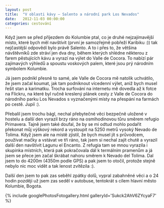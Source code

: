 ```yaml
---
layout: post
title:  "V oblasti kávy – Salento a národní park Los Nevados"
date:   2012-11-03 00:00:00
categories: cestování
---
```


Když jsem se před příjezdem do Kolumbie ptal, co je druhé nejzajímavější místo, které bych měl navštívit (první je samozřejmě pobřeží Karibiku :)) tak nejčastější odpovědí bylo právě Salento. A to i přes to, že většina návštěvníků zde stráví jen dva dny, během kterých shlédne některou z farem pěstujících kávu a vyrazí na výlet do Valle de Cocora. To nabízí pár zajímavých výhledů a spoustu voskových palem, které jsou prý národním symbolem Kolumbie.

Já jsem podnikl přesně to samé, ale Valle de Cocora mě natolik uchvátilo, že jsem začal koumat, jak tam podniknout vícedenní výlet, aniž bych musel řešit stan a karimatku. Trocha surfování na internetu mě dovedla až k fotce na Flickru, na které byl ručně kreslený plánek cesty z Valle de Cocora do národního parku Los Nevados s vyznačenými místy na přespání na farmách po cestě. Jupíí :).

Přebalil jsem trochu bágl, nechal přebytečné věci bezpečně uložené v hostelu a další den vyrazil brzy ráno na osmihodinovou tůru směrem refugio Primavera. Tajně jsem také doufal, že by se mi odtud mohlo podařit překonat můj výškový rekord a vystoupit na 5250 metrů vysoký  Nevado de Tolima. Když jsem ale na místě zjistil, že bych musel jít s průvodcem, používat mačky a vstávat ve tři ráno, tak jsem si nechal zajít chutě a vyrazil další den navštívit Lagunu el Encanto. Z refugia tam se mnou vyrazila i skupinka místních, která pak pokračovala dál k termálním pramenům a já jsem se přece jen začal škrábat nahoru směrem k Nevado del Tolima. Dal jsem to do 4200m (4350m podle GPS) a pak jsem to otočil, protože stejně nebylo nic moc vidět a tak lenost zvítězila :).

Další den jsem to pak zas seběhl zpátky dolů, vypral zabahněné věci a o 24 hodin později už jsem zas seděl v autobuse, tentokrát s cílem hlavní město Kolumbie, Bogota.

{% include googlePhotosFotogallery.html galleryId='Sukck2AhV6ZYcyaF7' %}
